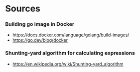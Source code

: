 # Sources

### Building go image in Docker

- https://docs.docker.com/language/golang/build-images/
- https://go.dev/blog/docker


### Shunting-yard algorithm for calculating expressions

- https://en.wikipedia.org/wiki/Shunting-yard_algorithm